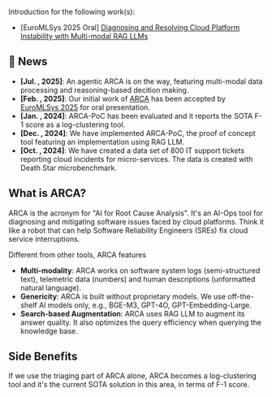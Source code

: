
Introduction for the following work(s):
* [EuroMLSys 2025 Oral] <a href="https://github.com/yw2399/arca/blob/main/paper/ARCA_EuroMLSys.pdf">Diagnosing and Resolving Cloud Platform Instability with Multi-modal RAG LLMs</a>


## 📰 News
* **[Jul. , 2025]**: An agentic ARCA is on the way, featuring multi-modal data processing and reasoning-based decition making.
* **[Feb. , 2025]**: Our initial work of [ARCA](https://github.com/yw2399/arca/blob/main/paper/ARCA_EuroMLSys.pdf) has been accepted by [EuroMLSys 2025](https://euromlsys.eu/) for oral presentation.
* **[Jan. , 2024]**: ARCA-PoC has been evaluated and it reports the SOTA F-1 score as a log-clustering tool.
* **[Dec. , 2024]**: We have implemented ARCA-PoC, the proof of concept tool featuring an implementation using RAG LLM.
* **[Oct. , 2024]**: We have created a data set of 800 IT support tickets reporting cloud incidents for micro-services. The data is created with Death Star microbenchmark.


## What is ARCA?
ARCA is the acronym for "AI for Root Cause Analysis". It's an AI-Ops tool for diagnosing and mitigating software issues faced by cloud platforms. Think it like a robot that can help Software Reliability Engineers (SREs) fix cloud service interruptions.

Different from other tools, ARCA features
* **Multi-modality**: ARCA works on software system logs (semi-structured text), telemetric data (numbers) and human descriptions (unformatted natural language).
*  **Genericity**: ARCA is built without proprietary models. We use off-the-shelf AI models only, e.g., BGE-M3, GPT-4O, GPT-Embedding-Large.
* **Search-based Augmentation**: ARCA uses RAG LLM to augment its answer quality. It also optimizes the query efficiency when querying the knowledge base.

## Side Benefits
If we use the triaging part of ARCA alone, ARCA becomes a log-clustering tool and it's the current SOTA solution in this area, in terms of F-1 score.
